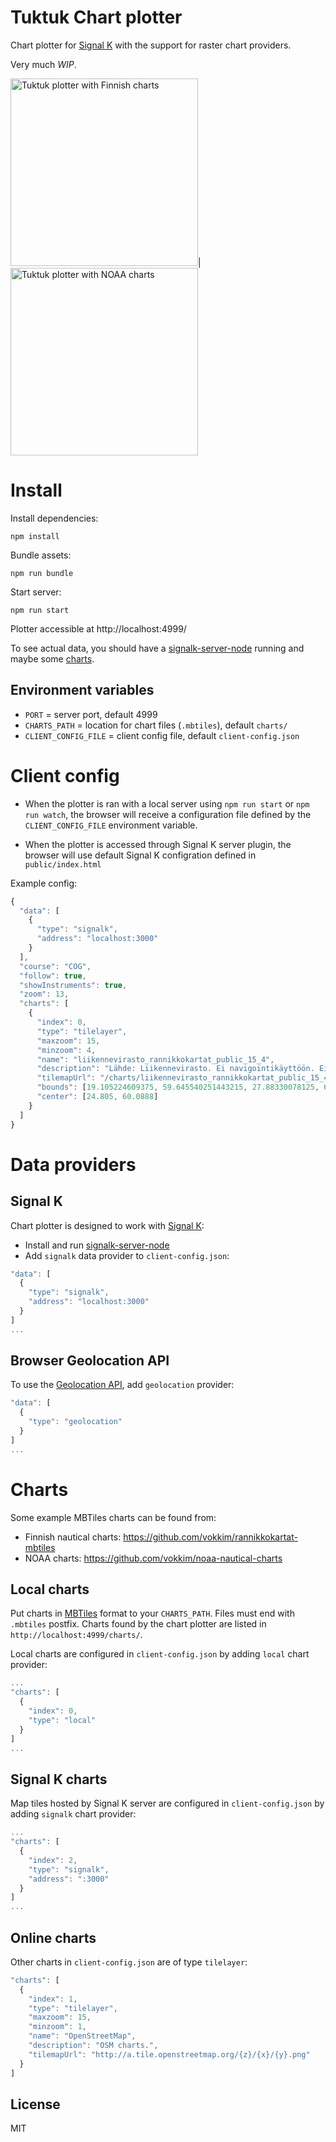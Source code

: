
# Tuktuk Chart plotter

Chart plotter for [Signal K](https://github.com/SignalK/signalk-server-node) with the support for raster chart providers.

Very much _WIP_.


<img src="https://github.com/vokkim/tuktuk-chart-plotter/raw/master/preview-1.jpg" alt="Tuktuk plotter with Finnish charts" width="300" />|<img src="https://github.com/vokkim/tuktuk-chart-plotter/raw/master/preview-2.jpg" alt="Tuktuk plotter with NOAA charts" width="300" />

# Install

Install dependencies:

  `npm install`

Bundle assets:

  `npm run bundle`

Start server:

  `npm run start`

Plotter accessible at http://localhost:4999/

To see actual data, you should have a [signalk-server-node](https://github.com/SignalK/signalk-server-node)
running and maybe some [charts](https://github.com/vokkim/tuktuk-chart-plotter#charts).

## Environment variables

- `PORT` = server port, default 4999
- `CHARTS_PATH` = location for chart files (`.mbtiles`), default `charts/`
- `CLIENT_CONFIG_FILE` = client config file, default `client-config.json`

# Client config

- When the plotter is ran with a local server using `npm run start` or `npm run watch`, the browser will receive a configuration file defined by the `CLIENT_CONFIG_FILE` environment variable.

- When the plotter is accessed through Signal K server plugin, the browser will use default Signal K configration defined in `public/index.html`

Example config:
``` javascript
{
  "data": [
    {
      "type": "signalk",
      "address": "localhost:3000"
    }
  ],
  "course": "COG",
  "follow": true,
  "showInstruments": true,
  "zoom": 13,
  "charts": [
    {
      "index": 0,
      "type": "tilelayer",
      "maxzoom": 15,
      "minzoom": 4,
      "name": "liikennevirasto_rannikkokartat_public_15_4",
      "description": "Lähde: Liikennevirasto. Ei navigointikäyttöön. Ei täytä virallisen merikartan vaatimuksia.",
      "tilemapUrl": "/charts/liikennevirasto_rannikkokartat_public_15_4/{z}/{x}/{y}",
      "bounds": [19.105224609375, 59.645540251443215, 27.88330078125, 65.84776766596988],
      "center": [24.805, 60.0888]
    }
  ]
}
```


# Data providers

## Signal K

Chart plotter is designed to work with [Signal K](http://signalk.org/):

- Install and run [signalk-server-node](https://github.com/SignalK/signalk-server-node)
- Add `signalk` data provider to `client-config.json`:
``` javascript
"data": [
  {
    "type": "signalk",
    "address": "localhost:3000"
  }
]
...
```

## Browser Geolocation API

To use the [Geolocation API](https://developer.mozilla.org/en-US/docs/Web/API/Geolocation), add `geolocation` provider:
``` javascript
"data": [
  {
    "type": "geolocation"
  }
]
...
```


# Charts

Some example MBTiles charts can be found from:
- Finnish nautical charts: https://github.com/vokkim/rannikkokartat-mbtiles
- NOAA charts: https://github.com/vokkim/noaa-nautical-charts

## Local charts

Put charts in [MBTiles](https://github.com/mapbox/mbtiles-spec) format to your `CHARTS_PATH`.
Files must end with `.mbtiles` postfix. Charts found by the chart plotter are listed in `http://localhost:4999/charts/`.

Local charts are configured in `client-config.json` by adding `local` chart provider:
``` javascript
...
"charts": [
  {
    "index": 0,
    "type": "local"
  }
]
...
```

## Signal K charts

Map tiles hosted by Signal K server are configured in `client-config.json` by adding `signalk` chart provider:
``` javascript
...
"charts": [
  {
    "index": 2,
    "type": "signalk",
    "address": ":3000"
  }
]
...
```

## Online charts

Other charts in `client-config.json` are of type `tilelayer`:
``` javascript
"charts": [
  {
    "index": 1,
    "type": "tilelayer",
    "maxzoom": 15,
    "minzoom": 1,
    "name": "OpenStreetMap",
    "description": "OSM charts.",
    "tilemapUrl": "http://a.tile.openstreetmap.org/{z}/{x}/{y}.png"
  }
]
```

## License

MIT